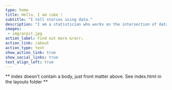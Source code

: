 ```yaml
---
type: home
title: Hello, I am cube !
subtitle: "I tell stories using data."
description: "I am a statistician who works on the intersection of data and technology to craft immersive narratives that improve access to information, data literacy, and drive action towards impact."
images:
 - img/arpit.jpg
action_label: Find out more &rarr;
action_link: /about
action_type: text
show_action_link: true
show_social_links: true
text_align_left: true
---
```


** index doesn't contain a body, just front matter above.
See index.html in the layouts folder **
